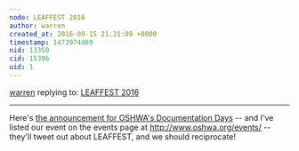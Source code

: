 ```yaml
---
node: LEAFFEST 2016
author: warren
created_at: 2016-09-15 21:21:09 +0000
timestamp: 1473974469
nid: 13350
cid: 15396
uid: 1
---
```




[warren](../profile/warren) replying to: [LEAFFEST 2016](../notes/cfastie/08-12-2016/leaffest-2016)

----
Here's [the announcement for OSHWA's Documentation Days](http://www.oshwa.org/2016/09/12/documentation-days-host-your-own/) -- and I've listed our event on the events page at http://www.oshwa.org/events/ -- they'll tweet out about LEAFFEST, and we should reciprocate!